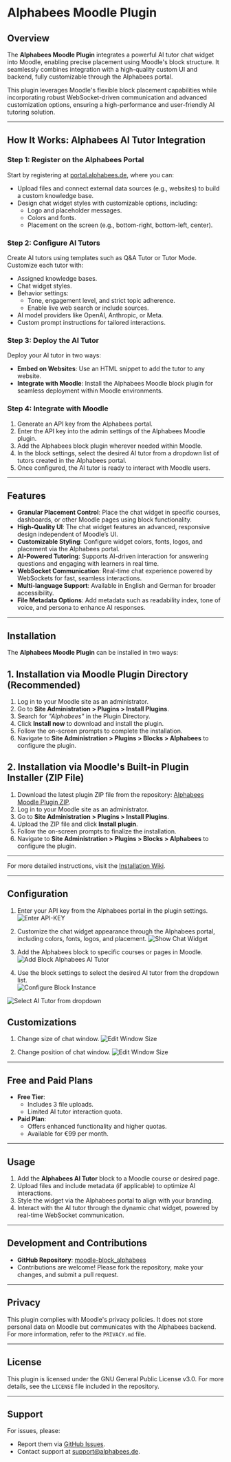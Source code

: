 # Alphabees Moodle Plugin  

## Overview  
The **Alphabees Moodle Plugin** integrates a powerful AI tutor chat widget into Moodle, enabling precise placement using Moodle's block structure. It seamlessly combines integration with a high-quality custom UI and backend, fully customizable through the Alphabees portal.  

This plugin leverages Moodle's flexible block placement capabilities while incorporating robust WebSocket-driven communication and advanced customization options, ensuring a high-performance and user-friendly AI tutoring solution.  

---

## How It Works: Alphabees AI Tutor Integration  

### **Step 1: Register on the Alphabees Portal**  
Start by registering at [portal.alphabees.de](https://portal.alphabees.de), where you can:  
- Upload files and connect external data sources (e.g., websites) to build a custom knowledge base.  
- Design chat widget styles with customizable options, including:  
  - Logo and placeholder messages.  
  - Colors and fonts.  
  - Placement on the screen (e.g., bottom-right, bottom-left, center).  

### **Step 2: Configure AI Tutors**  
Create AI tutors using templates such as Q&A Tutor or Tutor Mode. Customize each tutor with:  
- Assigned knowledge bases.  
- Chat widget styles.  
- Behavior settings:  
  - Tone, engagement level, and strict topic adherence.  
  - Enable live web search or include sources.  
- AI model providers like OpenAI, Anthropic, or Meta.  
- Custom prompt instructions for tailored interactions.  

### **Step 3: Deploy the AI Tutor**  
Deploy your AI tutor in two ways:  
- **Embed on Websites**: Use an HTML snippet to add the tutor to any website.  
- **Integrate with Moodle**: Install the Alphabees Moodle block plugin for seamless deployment within Moodle environments.  

### **Step 4: Integrate with Moodle**  
1. Generate an API key from the Alphabees portal.  
2. Enter the API key into the admin settings of the Alphabees Moodle plugin.  
3. Add the Alphabees block plugin wherever needed within Moodle.  
4. In the block settings, select the desired AI tutor from a dropdown list of tutors created in the Alphabees portal.  
5. Once configured, the AI tutor is ready to interact with Moodle users.

---

## Features  

- **Granular Placement Control**: Place the chat widget in specific courses, dashboards, or other Moodle pages using block functionality.  
- **High-Quality UI**: The chat widget features an advanced, responsive design independent of Moodle’s UI.  
- **Customizable Styling**: Configure widget colors, fonts, logos, and placement via the Alphabees portal.  
- **AI-Powered Tutoring**: Supports AI-driven interaction for answering questions and engaging with learners in real time.  
- **WebSocket Communication**: Real-time chat experience powered by WebSockets for fast, seamless interactions.  
- **Multi-language Support**: Available in English and German for broader accessibility.  
- **File Metadata Options**: Add metadata such as readability index, tone of voice, and persona to enhance AI responses.  

---

## Installation

The **Alphabees Moodle Plugin** can be installed in two ways:

## **1. Installation via Moodle Plugin Directory (Recommended)**
1. Log in to your Moodle site as an administrator.
2. Go to **Site Administration > Plugins > Install Plugins**.
3. Search for *"Alphabees"* in the Plugin Directory.
4. Click **Install now** to download and install the plugin.
5. Follow the on-screen prompts to complete the installation.
6. Navigate to **Site Administration > Plugins > Blocks > Alphabees** to configure the plugin.

## **2. Installation via Moodle's Built-in Plugin Installer (ZIP File)**
1. Download the latest plugin ZIP file from the repository: [Alphabees Moodle Plugin ZIP](./releases/moodle-block_alphabees.zip).
2. Log in to your Moodle site as an administrator.
3. Go to **Site Administration > Plugins > Install Plugins**.
4. Upload the ZIP file and click **Install plugin**.
5. Follow the on-screen prompts to finalize the installation.
6. Navigate to **Site Administration > Plugins > Blocks > Alphabees** to configure the plugin.

---

For more detailed instructions, visit the [Installation Wiki](https://github.com/LErdweg/moodle-block_alphabees/wiki/Installation).

---

## Configuration  
1. Enter your API key from the Alphabees portal in the plugin settings.  
![Enter API-KEY](assets/enter_apikey_001.png)

2. Customize the chat widget appearance through the Alphabees portal, including colors, fonts, logos, and placement.
![Show Chat Widget](assets/open_chat_widget_005.png)

3. Add the Alphabees block to specific courses or pages in Moodle.  
![Add Block Alphabees AI Tutor](assets/add_block_Alphabees.png)

4. Use the block settings to select the desired AI tutor from the dropdown list.  
![Configure Block Instance](assets/configure_block_instance_003.png)

![Select AI Tutor from dropdown](assets/select_ai_tutor_004.png)

## Customizations
1. Change size of chat window.
![Edit Window Size](assets/edit_window_size_006.png)

2. Change position of chat window.
![Edit Window Size](assets/move_chat_window_007.png)

---

## Free and Paid Plans  

- **Free Tier**:  
  - Includes 3 file uploads.  
  - Limited AI tutor interaction quota.  
- **Paid Plan**:  
  - Offers enhanced functionality and higher quotas.  
  - Available for €99 per month.  

---

## Usage  

1. Add the **Alphabees AI Tutor** block to a Moodle course or desired page.  
2. Upload files and include metadata (if applicable) to optimize AI interactions.  
3. Style the widget via the Alphabees portal to align with your branding.  
4. Interact with the AI tutor through the dynamic chat widget, powered by real-time WebSocket communication.  

---

## Development and Contributions  

- **GitHub Repository**: [moodle-block_alphabees](https://github.com/LErdweg/moodle-block_alphabees)  
- Contributions are welcome! Please fork the repository, make your changes, and submit a pull request.  

---

## Privacy  

This plugin complies with Moodle's privacy policies. It does not store personal data on Moodle but communicates with the Alphabees backend. For more information, refer to the `PRIVACY.md` file.  

---

## License  

This plugin is licensed under the GNU General Public License v3.0. For more details, see the `LICENSE` file included in the repository.  

---

## Support  

For issues, please:  
- Report them via [GitHub Issues](https://github.com/LErdweg/moodle-block_alphabees/issues).  
- Contact support at [support@alphabees.de](mailto:support@alphabees.de).  




